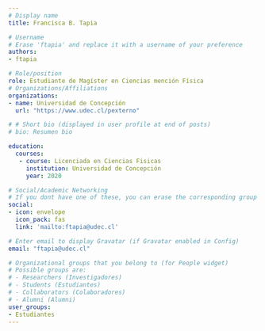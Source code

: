 ```yaml
---
# Display name
title: Francisca B. Tapia

# Username
# Erase 'ftapia' and replace it with a username of your preference
authors:
- ftapia

# Role/position
role: Estudiante de Magíster en Ciencias mención Física
# Organizations/Affiliations
organizations:
- name: Universidad de Concepción
  url: "https://www.udec.cl/pexterno"

# # Short bio (displayed in user profile at end of posts)
# bio: Resumen bio

education:
  courses:
   - course: Licenciada en Ciencias Fisicas 
     institution: Universidad de Concepción
     year: 2020

# Social/Academic Networking
# If you dont have one of these, you can erase the corresponding group
social:
- icon: envelope
  icon_pack: fas
  link: 'mailto:ftapia@udec.cl'

# Enter email to display Gravatar (if Gravatar enabled in Config)
email: "ftapia@udec.cl"

# Organizational groups that you belong to (for People widget)
# Possible groups are:
# - Researchers (Investigadores)
# - Students (Estudiantes)
# - Collaborators (Colaboradores)
# - Alumni (Alumni)
user_groups:
- Estudiantes
---
```

